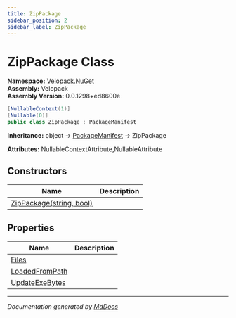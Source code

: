```yaml
---
title: ZipPackage
sidebar_position: 2
sidebar_label: ZipPackage
---
```

<!--  
  <auto-generated>   
    The contents of this file were generated by a tool.  
    Changes to this file may be list if the file is regenerated  
  </auto-generated>   
-->

# ZipPackage Class

**Namespace:** [Velopack.NuGet](../index.md)  
**Assembly:** Velopack  
**Assembly Version:** 0.0.1298+ed8600e

```csharp
[NullableContext(1)]
[Nullable(0)]
public class ZipPackage : PackageManifest
```

**Inheritance:** object → [PackageManifest](../PackageManifest/index.md) → ZipPackage

**Attributes:** NullableContextAttribute,NullableAttribute

## Constructors

| Name                                              | Description |
| ------------------------------------------------- | ----------- |
| [ZipPackage(string, bool)](constructors/index.md) |             |

## Properties

| Name                                           | Description |
| ---------------------------------------------- | ----------- |
| [Files](properties/Files.md)                   |             |
| [LoadedFromPath](properties/LoadedFromPath.md) |             |
| [UpdateExeBytes](properties/UpdateExeBytes.md) |             |

___

*Documentation generated by [MdDocs](https://github.com/ap0llo/mddocs)*
